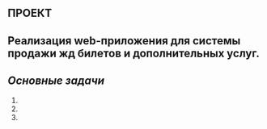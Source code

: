 **ПРОЕКТ**
-
Реализация web-приложения для системы продажи жд билетов и дополнительных услуг.
-
_**Основные задачи**_
-
1.
2.
3.
